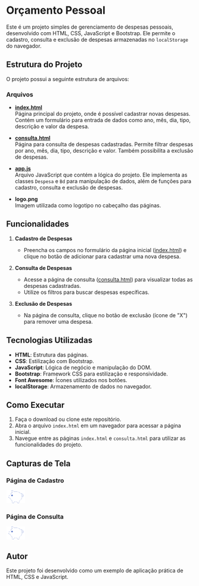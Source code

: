 # Orçamento Pessoal

Este é um projeto simples de gerenciamento de despesas pessoais, desenvolvido com HTML, CSS, JavaScript e Bootstrap. Ele permite o cadastro, consulta e exclusão de despesas armazenadas no `localStorage` do navegador.

## Estrutura do Projeto

O projeto possui a seguinte estrutura de arquivos:

### Arquivos

- **[index.html](index.html)**  
  Página principal do projeto, onde é possível cadastrar novas despesas. Contém um formulário para entrada de dados como ano, mês, dia, tipo, descrição e valor da despesa.

- **[consulta.html](consulta.html)**  
  Página para consulta de despesas cadastradas. Permite filtrar despesas por ano, mês, dia, tipo, descrição e valor. Também possibilita a exclusão de despesas.

- **[app.js](app.js)**  
  Arquivo JavaScript que contém a lógica do projeto. Ele implementa as classes `Despesa` e `Bd` para manipulação de dados, além de funções para cadastro, consulta e exclusão de despesas.

- **logo.png**  
  Imagem utilizada como logotipo no cabeçalho das páginas.

## Funcionalidades

1. **Cadastro de Despesas**  
   - Preencha os campos no formulário da página inicial ([index.html](index.html)) e clique no botão de adicionar para cadastrar uma nova despesa.

2. **Consulta de Despesas**  
   - Acesse a página de consulta ([consulta.html](consulta.html)) para visualizar todas as despesas cadastradas.
   - Utilize os filtros para buscar despesas específicas.

3. **Exclusão de Despesas**  
   - Na página de consulta, clique no botão de exclusão (ícone de "X") para remover uma despesa.

## Tecnologias Utilizadas

- **HTML**: Estrutura das páginas.
- **CSS**: Estilização com Bootstrap.
- **JavaScript**: Lógica de negócio e manipulação do DOM.
- **Bootstrap**: Framework CSS para estilização e responsividade.
- **Font Awesome**: Ícones utilizados nos botões.
- **localStorage**: Armazenamento de dados no navegador.

## Como Executar

1. Faça o download ou clone este repositório.
2. Abra o arquivo `index.html` em um navegador para acessar a página inicial.
3. Navegue entre as páginas `index.html` e `consulta.html` para utilizar as funcionalidades do projeto.

## Capturas de Tela

### Página de Cadastro
![Página de Cadastro](logo.png)

### Página de Consulta
![Página de Consulta](logo.png)

## Autor

Este projeto foi desenvolvido como um exemplo de aplicação prática de HTML, CSS e JavaScript.
